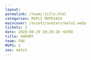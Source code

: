 ```yaml
---
layout: 
permalink: /team/:title.html
categories: MVPLI MVPD1024
maincover: /assets/avatars/male1.webp
tickets: 2
date: 2020-08-29 10:29:20 +0700
title: SHERMY
team: FNX
MVPS: 1
sex: male1
---
```


